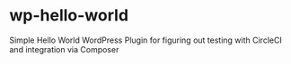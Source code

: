 # wp-hello-world
Simple Hello World WordPress Plugin for figuring out testing with CircleCI and integration via Composer
